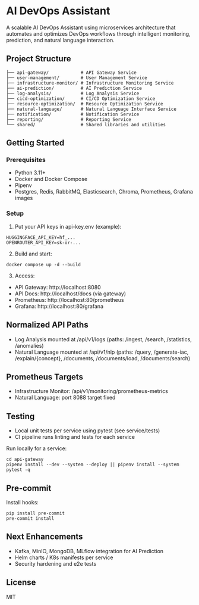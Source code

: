 # AI DevOps Assistant

A scalable AI DevOps Assistant using microservices architecture that automates and optimizes DevOps workflows through intelligent monitoring, prediction, and natural language interaction.

## Project Structure

```
├── api-gateway/            # API Gateway Service
├── user-management/        # User Management Service
├── infrastructure-monitor/ # Infrastructure Monitoring Service
├── ai-prediction/          # AI Prediction Service
├── log-analysis/           # Log Analysis Service
├── cicd-optimization/      # CI/CD Optimization Service
├── resource-optimization/  # Resource Optimization Service
├── natural-language/       # Natural Language Interface Service
├── notification/           # Notification Service
├── reporting/              # Reporting Service
└── shared/                 # Shared libraries and utilities
```

## Getting Started

### Prerequisites

- Python 3.11+
- Docker and Docker Compose
- Pipenv
- Postgres, Redis, RabbitMQ, Elasticsearch, Chroma, Prometheus, Grafana images

### Setup

1. Put your API keys in api-key.env (example):

```
HUGGINGFACE_API_KEY=hf_...
OPENROUTER_API_KEY=sk-or-...
```

2. Build and start:

```
docker compose up -d --build
```

3. Access:
- API Gateway: http://localhost:8080
- API Docs: http://localhost/docs (via gateway)
- Prometheus: http://localhost:80/prometheus
- Grafana: http://localhost:80/grafana

## Normalized API Paths

- Log Analysis mounted at /api/v1/logs (paths: /ingest, /search, /statistics, /anomalies)
- Natural Language mounted at /api/v1/nlp (paths: /query, /generate-iac, /explain/{concept}, /documents, /documents/load, /documents/search)

## Prometheus Targets

- Infrastructure Monitor: /api/v1/monitoring/prometheus-metrics
- Natural Language: port 8088 target fixed

## Testing

- Local unit tests per service using pytest (see service/tests)
- CI pipeline runs linting and tests for each service

Run locally for a service:

```
cd api-gateway
pipenv install --dev --system --deploy || pipenv install --system
pytest -q
```

## Pre-commit

Install hooks:

```
pip install pre-commit
pre-commit install
```

## Next Enhancements

- Kafka, MinIO, MongoDB, MLflow integration for AI Prediction
- Helm charts / K8s manifests per service
- Security hardening and e2e tests

## License

MIT
